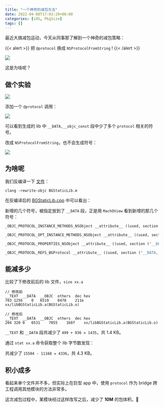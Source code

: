 ```yaml
---
title: "一个神奇的减包方法"
date: 2022-04-08T17:03:29+08:00
categories: [iOS, PkgSize]
tags: []
---
```


最近大搞减包运动，今天从同事那了解到一个神奇的减包策略：

{{< alert >}}
把 `@protocol` 换成 `NSProtocolFromString` !
{{< /alert >}}

![](https://ryder-1252249141.cos.ap-shanghai.myqcloud.com/uPic/2022-04-08-why.webp)

这是为啥呢？

## 做个实验

![](https://ryder-1252249141.cos.ap-shanghai.myqcloud.com/uPic/2022-04-08-4ODA2i.png)

添加一个 `@protocol` 调用：

![](https://ryder-1252249141.cos.ap-shanghai.myqcloud.com/uPic/2022-04-08-JmELvX.png)

可以看到生成的 lib 中 `__DATA,__objc_const` 段中少了多个 `protocol` 相关的符号。

改成 `NSProtocolFromString`，也不会生成符号：

![](https://ryder-1252249141.cos.ap-shanghai.myqcloud.com/uPic/2022-04-08-RiuEXg.png)

## 为啥呢

我们反编译一下 [文件](https://github.com/ryderfang/iOSBagu/blob/main/StaticLib/BGStaticLib/BGStaticLib/BGStaticLib.m)：

```objc
clang -rewrite-objc BGStaticLib.m
```

在反编译后的 [BGStaticLib.cpp](https://github.com/ryderfang/iOSBagu/blob/main/StaticLib/BGStaticLib/BGStaticLib/BGStaticLib.cpp) 中可以看出：

新增的几个符号，被指定放到了 `__DATA` 段，正是用 `MachOView` 看到新增的那几个符号：

```cpp
_OBJC_PROTOCOL_INSTANCE_METHODS_NSObject __attribute__ ((used, section ("__DATA,__objc_const")))

_OBJC_PROTOCOL_OPT_INSTANCE_METHODS_NSObject __attribute__ ((used, section ("__DATA,__objc_const")))

_OBJC_PROTOCOL_PROPERTIES_NSObject __attribute__ ((used, section ("__DATA,__objc_const"))) 

_OBJC_PROTOCOL_REFS_BGProtocol __attribute__ ((used, section ("__DATA,__objc_const")))
```


## 能减多少

比较了下修改前后的 lib 文件，`size xx.a`

```
// 修改前
__TEXT	__DATA	__OBJC	others	dec	hex
703	1256	0	6519	8478	211e	xx/libBGStaticLib.a(BGStaticLib.o)
```

```
// 修改后
__TEXT	__DATA	__OBJC	others	dec	hex
204	320	0	6531	7055	1b8f	xx/libBGStaticLib.a(BGStaticLib.o)
```

`__TEXT` 和 `__DATA` 段共减少了 `499 + 936 = 1435`，共 1.4 KB。

通过 `stat xx.a` 命令获取整个 lib 字节数发现：

共减少了 `15504 - 11168 = 4336`，共 4.3 KB。

## 积小成多

看起来单个文件并不多，但实际上在巨型 app 中，使用 `protocol` 作为 bridge 跨工程调用其他模块的方法非常多。

这次减包过程中，某模块经过这样改写之后，减少了 **10M** 的包体积。🤩